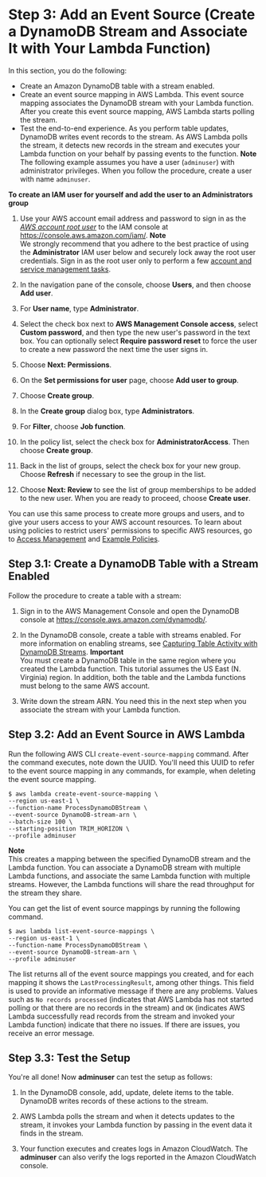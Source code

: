 # Step 3: Add an Event Source \(Create a DynamoDB Stream and Associate It with Your Lambda Function\)<a name="with-ddb-configure-ddb"></a>

In this section, you do the following:
+ Create an Amazon DynamoDB table with a stream enabled\.
+ Create an event source mapping in AWS Lambda\. This event source mapping associates the DynamoDB stream with your Lambda function\. After you create this event source mapping, AWS Lambda starts polling the stream\.
+ Test the end\-to\-end experience\. As you perform table updates, DynamoDB writes event records to the stream\. As AWS Lambda polls the stream, it detects new records in the stream and executes your Lambda function on your behalf by passing events to the function\. 
**Note**  
The following example assumes you have a user \(`adminuser`\) with administrator privileges\. When you follow the procedure, create a user with name `adminuser`\.

**To create an IAM user for yourself and add the user to an Administrators group**

  1. Use your AWS account email address and password to sign in as the *[AWS account root user](http://docs.aws.amazon.com/IAM/latest/UserGuide/id_root-user.html)* to the IAM console at [https://console\.aws\.amazon\.com/iam/](https://console.aws.amazon.com/iam/)\.
**Note**  
We strongly recommend that you adhere to the best practice of using the **Administrator** IAM user below and securely lock away the root user credentials\. Sign in as the root user only to perform a few [account and service management tasks](http://docs.aws.amazon.com/general/latest/gr/aws_tasks-that-require-root.html)\.

  1. In the navigation pane of the console, choose **Users**, and then choose **Add user**\.

  1. For **User name**, type **Administrator**\.

  1. Select the check box next to **AWS Management Console access**, select **Custom password**, and then type the new user's password in the text box\. You can optionally select **Require password reset** to force the user to create a new password the next time the user signs in\.

  1. Choose **Next: Permissions**\.

  1. On the **Set permissions for user** page, choose **Add user to group**\.

  1. Choose **Create group**\.

  1. In the **Create group** dialog box, type **Administrators**\.

  1. For **Filter**, choose **Job function**\.

  1. In the policy list, select the check box for **AdministratorAccess**\. Then choose **Create group**\.

  1. Back in the list of groups, select the check box for your new group\. Choose **Refresh** if necessary to see the group in the list\.

  1. Choose **Next: Review** to see the list of group memberships to be added to the new user\. When you are ready to proceed, choose **Create user**\.

  You can use this same process to create more groups and users, and to give your users access to your AWS account resources\. To learn about using policies to restrict users' permissions to specific AWS resources, go to [Access Management](http://docs.aws.amazon.com/IAM/latest/UserGuide/access.html) and [Example Policies](http://docs.aws.amazon.com/IAM/latest/UserGuide/access_policies_examples.html)\.

## Step 3\.1: Create a DynamoDB Table with a Stream Enabled<a name="with-ddb-create-buckets"></a>

Follow the procedure to create a table with a stream:

1. Sign in to the AWS Management Console and open the DynamoDB console at [https://console\.aws\.amazon\.com/dynamodb/](https://console.aws.amazon.com/dynamodb/)\.

1. In the DynamoDB console, create a table with streams enabled\. For more information on enabling streams, see [Capturing Table Activity with DynamoDB Streams](http://docs.aws.amazon.com/amazondynamodb/latest/developerguide/Streams.html)\. 
**Important**  
You must create a DynamoDB table in the same region where you created the Lambda function\. This tutorial assumes the US East \(N\. Virginia\) region\. In addition, both the table and the Lambda functions must belong to the same AWS account\.

1. Write down the stream ARN\. You need this in the next step when you associate the stream with your Lambda function\.

## Step 3\.2: Add an Event Source in AWS Lambda<a name="with-ddb-attach-notification-configuration"></a>

Run the following AWS CLI `create-event-source-mapping` command\. After the command executes, note down the UUID\. You'll need this UUID to refer to the event source mapping in any commands, for example, when deleting the event source mapping\.

```
$ aws lambda create-event-source-mapping \
--region us-east-1 \
--function-name ProcessDynamoDBStream \
--event-source DynamoDB-stream-arn \
--batch-size 100 \
--starting-position TRIM_HORIZON \
--profile adminuser
```

**Note**  
 This creates a mapping between the specified DynamoDB stream and the Lambda function\. You can associate a DynamoDB stream with multiple Lambda functions, and associate the same Lambda function with multiple streams\. However, the Lambda functions will share the read throughput for the stream they share\. 

You can get the list of event source mappings by running the following command\.

```
$ aws lambda list-event-source-mappings \
--region us-east-1 \
--function-name ProcessDynamoDBStream \
--event-source DynamoDB-stream-arn \
--profile adminuser
```

The list returns all of the event source mappings you created, and for each mapping it shows the `LastProcessingResult`, among other things\. This field is used to provide an informative message if there are any problems\. Values such as `No records processed` \(indicates that AWS Lambda has not started polling or that there are no records in the stream\) and `OK` \(indicates AWS Lambda successfully read records from the stream and invoked your Lambda function\) indicate that there no issues\. If there are issues, you receive an error message\.

## Step 3\.3: Test the Setup<a name="with-ddb-final-integration-test-no-iam"></a>

You're all done\! Now **adminuser** can test the setup as follows:

1. In the DynamoDB console, add, update, delete items to the table\. DynamoDB writes records of these actions to the stream\.

1. AWS Lambda polls the stream and when it detects updates to the stream, it invokes your Lambda function by passing in the event data it finds in the stream\.

1. Your function executes and creates logs in Amazon CloudWatch\. The **adminuser** can also verify the logs reported in the Amazon CloudWatch console\.